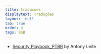 ```yaml
---
title: traducoes
displaytext: Traduções
layout:  null
tab: true
order: 4
tags: BSB
---
```


* [Security Playbook_PTBR](https://github.com/c0rdis/security-champions-playbook/tree/master/Security%20Playbook_PTBR) by Antony Leite